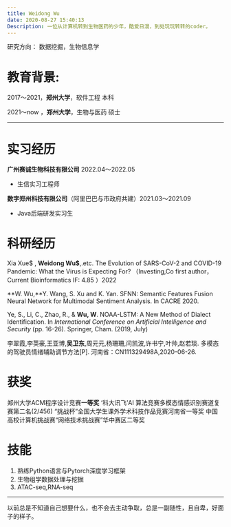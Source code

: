 ```yaml
---
title: Weidong Wu
date: 2020-08-27 15:40:13
Description: 一位从计算机转到生物医药的少年，酷爱日漫，到处玩玩转转的coder。
---
```


研究方向：
数据挖掘，生物信息学

# 教育背景:

2017～2021，**郑州大学**，软件工程 本科                                 

2021～now ，**郑州大学**，生物与医药 硕士

---

# 实习经历

**广州赛诚生物科技有限公司**  2022.04～2022.05

- 生信实习工程师

**数字郑州科技有限公司**（阿里巴巴与市政府共建）2021.03～2021.09

- Java后端研发实习生

# 科研经历

Xia Xue$ , **Weidong Wu$**,.etc.  The Evolution of SARS-CoV-2 and COVID-19 Pandemic: What the Virus is Expecting For? （Investing,Co first author，Current Bioinformatics IF: 4.85 ）2022

**W. Wu,**Y. Wang, S. Xu and K. Yan. SFNN: Semantic Features Fusion Neural Network for Multimodal Sentiment Analysis.  In CACRE 2020.

Ye, S., Li, C., Zhao, R., & **Wu, W**. NOAA-LSTM: A New Method of Dialect Identification. In *International Conference on Artificial Intelligence and Security* (pp. 16-26). Springer, Cham. (2019, July)

李翠霞,李英豪,王亚博,**吴卫东**,周元元,杨珊珊,闫凯波,许书宁,叶帅,赵若琰. 多模态的驾驶员情绪辅助调节方法[P]. 河南省：CN111329498A,2020-06-26.

# 获奖

郑州大学ACM程序设计竞赛**一等奖**
‘科大讯飞’AI 算法竞赛多模态情感识别赛道复赛第二名(2/456)
“挑战杯”全国大学生课外学术科技作品竞赛河南省一等奖
中国高校计算机挑战赛“网络技术挑战赛”华中赛区二等奖

# 技能

1. 熟练Python语言与Pytorch深度学习框架
1. 生物组学数据处理与挖掘
1. ATAC-seq,RNA-seq

---

以前总是不知道自己想要什么，也不会去主动争取，总是一副随性，且自卑，好面子的样子。

